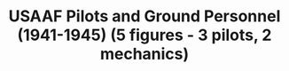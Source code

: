 ---
layout: product
title: "USAAF Pilots and Ground Personnel (1941-1945)  (5 figures - 3 pilots, 2 mechanics)"
price: "1300" 
desc: "N/A"
img_path: "/assets/img/ICM 48083.webp"
brand: "N/A"
available: true
special_offer: false
new: true
soon: false
cat: "010000"
subcat: "013600"
subsubcat: "0N/A"
sifra: "ICM 48083"
popular: false
---